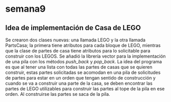 # semana9

## **Idea de implementación de Casa de LEGO**

Se crearon dos clases nuevas: una llamada LEGO y la otra llamada PartsCasa; la primera tiene atributos para cada bloque de LEGO, mientras que la clase de partes de casa tiene atributos para lo solicitable para construir con los LEGOS. 
Se añadió la librería vector para la implementación de una pila con los métodos *push_back* y *pop_back*. La idea del programa es que al tener una lista con todas las partes de casas que se quieren construir, estas partes solicitadas se acomodan en una pila de solicitudes de partes para estar en un orden que tengan sentido de construcción y cuando se va a construir una parte de la casa, se deben encontrar las partes de LEGO utilizables para construir las partes al tope de la pila en ese orden. Al construirse las partes se saca de la pila. 



